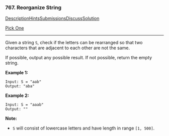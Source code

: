 ### 767. Reorganize String

[Description](https://leetcode.com/problems/reorganize-string/description/)[Hints](https://leetcode.com/problems/reorganize-string/hints/)[Submissions](https://leetcode.com/problems/reorganize-string/submissions/)[Discuss](https://leetcode.com/problems/reorganize-string/discuss/)[Solution](https://leetcode.com/problems/reorganize-string/solution/)

[Pick One](https://leetcode.com/problems/random-one-question/)

------

Given a string `S`, check if the letters can be rearranged so that two characters that are adjacent to each other are not the same.

If possible, output any possible result.  If not possible, return the empty string.

**Example 1:**

```
Input: S = "aab"
Output: "aba"
```

**Example 2:**

```
Input: S = "aaab"
Output: ""
```

**Note:**

- `S` will consist of lowercase letters and have length in range `[1, 500]`.